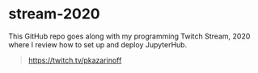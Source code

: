 # stream-2020

This GitHub repo goes along with my programming Twitch Stream, 2020 where I review how to set up and deploy JupyterHub.

 > https://twitch.tv/pkazarinoff
